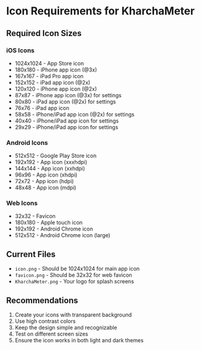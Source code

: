 # Icon Requirements for KharchaMeter

## Required Icon Sizes

### iOS Icons

- 1024x1024 - App Store icon
- 180x180 - iPhone app icon (@3x)
- 167x167 - iPad Pro app icon
- 152x152 - iPad app icon (@2x)
- 120x120 - iPhone app icon (@2x)
- 87x87 - iPhone app icon (@3x) for settings
- 80x80 - iPad app icon (@2x) for settings
- 76x76 - iPad app icon
- 58x58 - iPhone/iPad app icon (@2x) for settings
- 40x40 - iPhone/iPad app icon for settings
- 29x29 - iPhone/iPad app icon for settings

### Android Icons

- 512x512 - Google Play Store icon
- 192x192 - App icon (xxxhdpi)
- 144x144 - App icon (xxhdpi)
- 96x96 - App icon (xhdpi)
- 72x72 - App icon (hdpi)
- 48x48 - App icon (mdpi)

### Web Icons

- 32x32 - Favicon
- 180x180 - Apple touch icon
- 192x192 - Android Chrome icon
- 512x512 - Android Chrome icon (large)

## Current Files

- `icon.png` - Should be 1024x1024 for main app icon
- `favicon.png` - Should be 32x32 for web favicon
- `KharchaMeter.png` - Your logo for splash screens

## Recommendations

1. Create your icons with transparent background
2. Use high contrast colors
3. Keep the design simple and recognizable
4. Test on different screen sizes
5. Ensure the icon works in both light and dark themes
